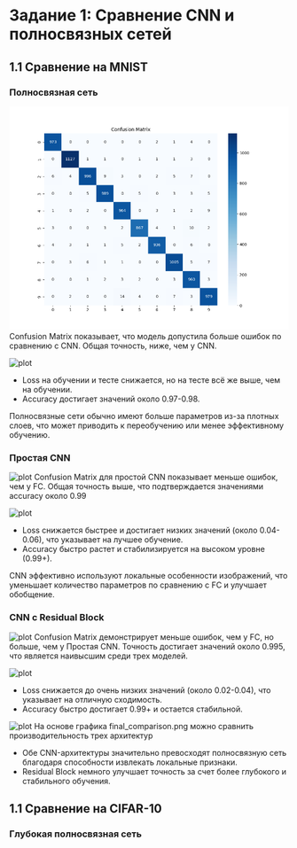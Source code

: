 # Задание 1: Сравнение CNN и полносвязных сетей
## 1.1 Сравнение на MNIST
### Полносвязная сеть
![plot](homework4/results/fc_simple_mnist_confusion_matrix.png)
Confusion Matrix показывает, что модель допустила больше ошибок по сравнению с CNN. Общая точность,  ниже, чем у CNN.

![plot](./directory_1/directory_2/.../directory_n/plot.png)
- Loss на обучении и тесте снижается, но на тесте всё же выше, чем на обучении.
- Accuracy достигает значений около 0.97-0.98.

Полносвязные сети обычно имеют больше параметров из-за плотных слоев, что может приводить к переобучению или менее эффективному обучению.

### Простая CNN
![plot](./directory_1/directory_2/.../directory_n/plot.png)
Confusion Matrix для простой CNN показывает меньше ошибок, чем у FC. Общая точность выше, что подтверждается значениями accuracy около 0.99

![plot](./directory_1/directory_2/.../directory_n/plot.png)
- Loss снижается быстрее и достигает низких значений (около 0.04-0.06), что указывает на лучшее обучение.
- Accuracy быстро растет и стабилизируется на высоком уровне (0.99+). 

CNN эффективно используют локальные особенности изображений, что уменьшает количество параметров по сравнению с FC и улучшает обобщение.

### CNN с Residual Block
![plot](./directory_1/directory_2/.../directory_n/plot.png)
Confusion Matrix демонстрирует меньше ошибок, чем у FC, но больше, чем у Простая CNN. Точность достигает значений около 0.995, что является наивысшим среди трех моделей.

![plot](./directory_1/directory_2/.../directory_n/plot.png)
- Loss снижается до очень низких значений (около 0.02-0.04), что указывает на отличную сходимость.
- Accuracy быстро достигает 0.99+ и остается стабильной.

![plot](./directory_1/directory_2/.../directory_n/plot.png)
На основе графика final_comparison.png можно сравнить производительность трех архитектур
- Обе CNN-архитектуры значительно превосходят полносвязную сеть благодаря способности извлекать локальные признаки.
- Residual Block немного улучшает точность за счет более глубокого и стабильного обучения.

## 1.1 Сравнение на CIFAR-10
### Глубокая полносвязная сеть
